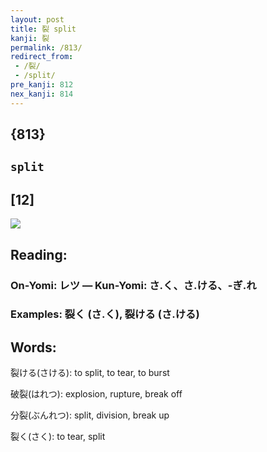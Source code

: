 ```yaml
---
layout: post
title: 裂 split
kanji: 裂
permalink: /813/
redirect_from:
 - /裂/
 - /split/
pre_kanji: 812
nex_kanji: 814
---
```


## {813}

## `split`

## [12]

<div class="stroke"><img src="E8A382.png" /></div>

## Reading:

### On-Yomi: レツ &mdash; Kun-Yomi: さ.く、さ.ける、-ぎ.れ

### Examples: 裂く (さ.く), 裂ける (さ.ける)

## Words:

裂ける(さける): to split, to tear, to burst

破裂(はれつ): explosion, rupture, break off

分裂(ぶんれつ): split, division, break up

裂く(さく): to tear, split
